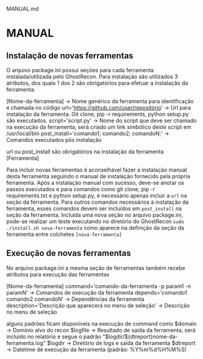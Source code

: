 MANUAL.md
# MANUAL

## Instalação de novas ferramentas

O arquivo package.ini possui seções para cada ferramenta instalada/utilizada pelo GhostRecon.
Para instalação são utilizados 3 atributos, dos quais 1 dos 2 são obrigatórios para efetuar a instalação da ferramenta.

[Nome-da-ferramenta]							→ Nome genérico da ferramenta para identificação e chamada no código
url='https://github.com/user/repositório'		→ Url para instalação da ferramenta. Git clone, pip -r requirements, python setup.py 													são executados.
script='script.py'								→ Nome do script que deve ser chamado na execução da ferramenta, será criado um link 													simbólico deste script em /usr/local/bin
post_install='comando1; comando2; comandoN;'	→ Comandos executados pós instalação

url ou post_install são obrigatórios na instalação da ferramenta [Ferramenta]

Para incluir novas ferramentas é aconselhável fazer a instalação manual desta ferramenta seguindo o manual de instalação fornecido pela própria ferramenta. Após a instalação manual com sucesso, deve-se anotar os passos executados e para comandos como git clone, pip -r requirements.txt e python setup.py, é necessário apenas incluir a `url` na seção da ferramenta. Para outros comandos necessários à instalação da ferramenta, esses comandos devem ser incluídos em `post_install` na seção da ferramenta.
Incluída uma nova seção no arquivo package.ini, pode-se realizar um teste executando no diretório do GhostRecon `sudo ./install.sh nova-ferramenta` como aparece na definição da seção da ferramenta entre colchetes `[nova-ferramenta]`


## Execução de novas ferramentas

No arquivo package.ini a mesma seção de ferramentas também recebe atributos para execução das ferramentas

[Nome-da-ferramenta]
command='comando-da-ferramenta -p param1 -n paramN'			→ Comandos de execução da ferramenta
depends='comando1 comando2 comandoN'						→ Dependências da ferramenta
description='Descrição que aparecerá no menu de seleção'	→ Descrição no menu de seleção

alguns padrões ficam disponíveis na execução de command como
$domain			→ Domínio alvo do recon
$logfile		→ Resultado de saída da ferramenta, será incluído no relatório e segue o padrão "$logdir/${dtreport}nome-da-ferramenta.log"
$logdir			→ Diretório de logs e saída da ferramenta
$dtreport		→ Datetime de execução da ferramenta (padrão: %Y%m%d%H%M%S)

